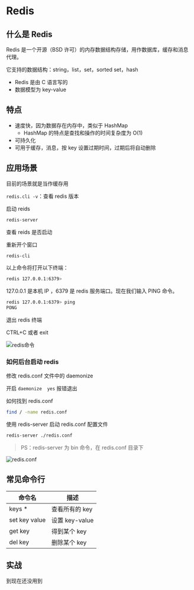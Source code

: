 # Redis

## 什么是 Redis

Redis 是一个开源（BSD 许可）的内存数据结构存储，用作数据库，缓存和消息代理。

它支持的数据结构：string，list，set，sorted set，hash

-   Redis 是由 C 语言写的
-   数据模型为 key-value

## 特点

-   速度快，因为数据存在内存中，类似于 HashMap
    -   HashMap 的特点是查找和操作的时间复杂度为 O(1)
-   可持久化
-   可用于缓存，消息，按 key 设置过期时间，过期后将自动删除

## 应用场景

目前的场景就是当作缓存用



`redis.cli -v`：查看 redis 版本





启动 reids

```bash
redis-server
```

查看 reids 是否启动

重新开个窗口

```bash
redis-cli
```

以上命令将打开以下终端：

```bash
redis 127.0.0.1:6379>
```

127.0.0.1 是本机 IP ，6379 是 redis 服务端口。现在我们输入 PING 命令。

```bash
redis 127.0.0.1:6379> ping
PONG
```

退出 redis 终端

CTRL+C 或者 exit

![redis命令](https://s2.loli.net/2022/09/26/UzI9sCcKW3ERO1p.png)

### 如何后台启动 redis

修改 redis.conf 文件中的 daemonize 

开启 `daemonize  yes` 报错退出

如何找到 redis.conf

```bash
find / -name redis.conf
```

使用 redis-server 启动 redis.conf 配置文件

```bash
redis-server ./redis.conf
```

> PS：redis-server 为 bin 命令，在 redis.conf 目录下

![redis.conf](https://s2.loli.net/2022/09/26/8gFKCVcT3UqG5H4.png)



## 常见命令行

| 命令名        | 描述           |
| ------------- | -------------- |
| keys \*       | 查看所有的 key |
| set key value | 设置 key-value |
| get key       | 得到某个 key   |
| del key       | 删除某个 key   |

## 实战

到现在还没用到
